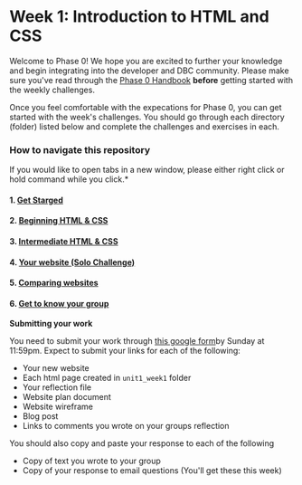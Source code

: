 # Week 1: Introduction to HTML and CSS

Welcome to Phase 0! We hope you are excited to further your knowledge and begin integrating into the developer and DBC community. Please make sure you've read through the [Phase 0 Handbook](https://github.com/devbootcamp/phase_0_handbook) **before** getting started with the weekly challenges. 

Once you feel comfortable with the expecations for Phase 0, you can get started with the week's challenges. You should go through each directory (folder) listed below and complete the challenges and exercises in each.  

### How to navigate this repository
If you would like to open tabs in a new window, please either right click or hold command while you click.* 

#### 1. [Get Starged](1_Get_Started/)
#### 2. [Beginning HTML & CSS](2_Beginning_HTML_CSS/)
#### 3. [Intermediate HTML & CSS](3_Intermediate_HTML_CSS/)
#### 4. [Your website **(Solo Challenge)**](4_Your_Own_Website_Solo_Challenge/)
#### 5. [Comparing websites](5_Comparing_Websites/)
#### 6. [Get to know your group](6_Get_to_know_your_group)
<!-- #### 7. <a href="7_Cultural_Awareness" target="_blank">Cultural Awareness</a> -->

**Submitting your work**

You need to submit your work through [this google form](https://docs.google.com/a/devbootcamp.com/forms/d/1ZnjWLxOqcIg92upyYGlD-7kmJzAdpTbjezHB1YQ34fY/viewform)by Sunday at 11:59pm. Expect to submit your links for each of the following:


* Your new website
* Each html page created in `unit1_week1` folder
* Your reflection file
* Website plan document
* Website wireframe
* Blog post
* Links to comments you wrote on your groups reflection

You should also copy and paste your response to each of the following
* Copy of text you wrote to your group
* Copy of your response to email questions (You'll get these this week)


